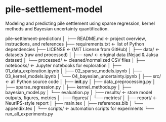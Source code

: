 # pile-settlement-model
Modeling and predicting pile settlement using sparse regression, kernel methods and Bayesian uncertainty quantification.

pile-settlement-prediction/
│
├── README.md                ← project overview, instructions, and references
├── requirements.txt         ← list of Python dependencies
├── LICENSE                  ← (MIT License from GitHub)
│
├── data/                    ← datasets (raw and processed)
│   ├── raw/                 ← original data (Nejad & Jaksa dataset)
│   └── processed/           ← cleaned/normalized CSV files
│
├── notebooks/               ← Jupyter notebooks for exploration
│   ├── 01_data_exploration.ipynb
│   ├── 02_sparse_models.ipynb
│   ├── 03_kernel_models.ipynb
│   └── 04_bayesian_uncertainty.ipynb
│
├── src/                     ← all Python source code
│   ├── __init__.py
│   ├── data_preprocessing.py
│   ├── sparse_regression.py
│   ├── kernel_methods.py
│   ├── bayesian_model.py
│   └── evaluation.py
│
├── results/                 ← store model outputs, figures, metrics
│   ├── figures/
│   └── metrics/
│
├── report/                  ← NeurIPS-style report
│   ├── main.tex
│   ├── references.bib
│   └── appendix.tex
│
└── scripts/                 ← automation scripts for experiments
    └── run_all_experiments.py
